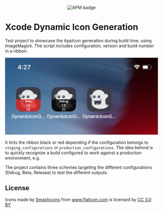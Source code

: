 <p align="center"><img alt="APM badge" src="https://img.shields.io/badge/license-MIT-green"></p>

# Xcode Dynamic Icon Generation
Test project to showcase the AppIcon generation during build time, using ImageMagick.
The script includes configuration, version and build number in a ribbon:

![](Resources/icons.png "Screenshot")

It tints the ribbon black or red depending if the configuration belongs to `staging_configurations` or `production_configurations`. The idea behind is to quickly recognize a build configured to work against a production environment, e.g.

The project contains three schemes targeting the different configurations (Debug, Beta, Release) to test the different outputs.

## License

<div>Icons made by <a href="https://www.flaticon.com/authors/smashicons" title="Smashicons">Smashicons</a> from <a href="https://www.flaticon.com/"             title="Flaticon">www.flaticon.com</a> is licensed by <a href="http://creativecommons.org/licenses/by/3.0/"             title="Creative Commons BY 3.0" target="_blank">CC 3.0 BY</a></div>
